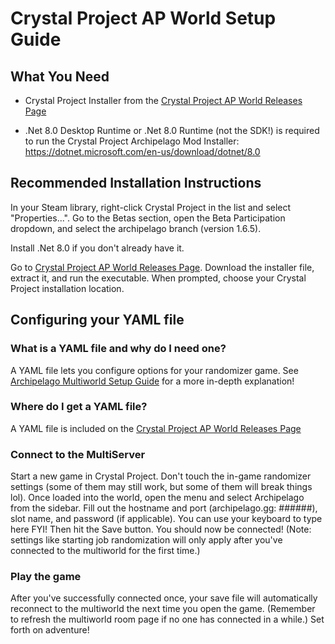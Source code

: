 # Crystal Project AP World Setup Guide

## What You Need

- Crystal Project Installer from the
  [Crystal Project AP World Releases Page](https://github.com/Emerassi/CrystalProjectAPWorld/releases)

- .Net 8.0 Desktop Runtime or .Net 8.0 Runtime (not the SDK!) is required to run the Crystal Project Archipelago Mod Installer: 
https://dotnet.microsoft.com/en-us/download/dotnet/8.0

## Recommended Installation Instructions

In your Steam library, right-click Crystal Project in the list and select "Properties...". Go to the Betas section, open the Beta Participation dropdown, and select the archipelago branch (version 1.6.5). 

Install .Net 8.0 if you don't already have it.

Go to [Crystal Project AP World Releases Page](https://github.com/Emerassi/CrystalProjectAPWorld/releases).
Download the installer file, extract it, and run the executable. When prompted, choose your Crystal Project installation location.

## Configuring your YAML file

### What is a YAML file and why do I need one?

A YAML file lets you configure options for your randomizer game.
See [Archipelago Multiworld Setup Guide](https://archipelago.gg/tutorial/Archipelago/setup/en#generating-a-game) for a more in-depth explanation!

### Where do I get a YAML file?

A YAML file is included on the [Crystal Project AP World Releases Page](https://github.com/Emerassi/CrystalProjectAPWorld/releases)

### Connect to the MultiServer

Start a new game in Crystal Project. Don't touch the in-game randomizer settings (some of them may still work, but some of them will break things lol).
Once loaded into the world, open the menu and select Archipelago from the sidebar.
Fill out the hostname and port (archipelago.gg: ######), slot name, and password (if applicable).  You can use your keyboard to type here FYI!
 Then hit the Save button. You should now be connected! 
(Note: settings like starting job randomization will only apply after you've connected to the multiworld for the first time.)

### Play the game

After you've successfully connected once, your save file will automatically reconnect to the multiworld the next time you open the game.
(Remember to refresh the multiworld room page if no one has connected in a while.)
Set forth on adventure!
